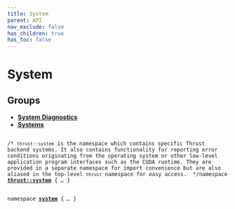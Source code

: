 ```yaml
---
title: System
parent: API
nav_exclude: false
has_children: true
has_toc: false
---
```


# System

## Groups

* **[System Diagnostics](/thrust/api/groups/group__system__diagnostics.html)**
* **[Systems](/thrust/api/groups/group__system__backends.html)**

<code class="doxybook">
<span class="doxybook-comment">/* <code>thrust::system</code> is the namespace which contains specific Thrust backend systems. It also contains functionality for reporting error conditions originating from the operating system or other low-level application program interfaces such as the CUDA runtime. They are provided in a separate namespace for import convenience but are also aliased in the top-level <code>thrust</code> namespace for easy access.  */</span><span>namespace <b><a href="/thrust/api/namespaces/namespacethrust_1_1system.html">thrust::system</a></b> { <i>…</i> }</span>
<br>
<span>namespace <b><a href="/thrust/api/namespaces/namespacesystem.html">system</a></b> { <i>…</i> }</span>
</code>

